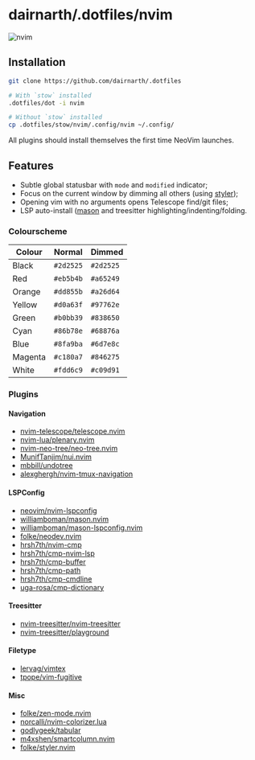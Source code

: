 # dairnarth/.dotfiles/nvim

![nvim](https://user-images.githubusercontent.com/68388203/229055349-50b3165c-cb46-42db-ae79-129636d1f0a1.gif)

## Installation

```bash
git clone https://github.com/dairnarth/.dotfiles

# With `stow` installed
.dotfiles/dot -i nvim

# Without `stow` installed
cp .dotfiles/stow/nvim/.config/nvim ~/.config/
```

All plugins should install themselves the first time NeoVim launches.

## Features

  - Subtle global statusbar with `mode` and `modified` indicator;
  - Focus on the current window by dimming all others (using [styler](https://github.com/folke/styler.nvim));
  - Opening vim with no arguments opens Telescope find/git files;
  - LSP auto-install ([mason](https://github.com/williamboman/mason.nvim) and treesitter highlighting/indenting/folding.

### Colourscheme

| Colour  | Normal    | Dimmed    |
|---------|-----------|-----------|
| Black   | `#2d2525` | `#2d2525` |
| Red     | `#eb5b4b` | `#a65249` |
| Orange  | `#dd855b` | `#a26d64` |
| Yellow  | `#d0a63f` | `#97762e` |
| Green   | `#b0bb39` | `#838650` |
| Cyan    | `#86b78e` | `#68876a` |
| Blue    | `#8fa9ba` | `#6d7e8c` |
| Magenta | `#c180a7` | `#846275` |
| White   | `#fdd6c9` | `#c09d91` |

### Plugins

#### Navigation

  - [nvim-telescope/telescope.nvim](https://github.com/nvim-telescope/telescope.nvim)
  - [nvim-lua/plenary.nvim](https://github.com/nvim-lua/plenary.nvim)
  - [nvim-neo-tree/neo-tree.nvim](https://github.com/nvim-neo-tree/neo-tree.nvim)
  - [MunifTanjim/nui.nvim](https://github.com/MunifTanjim/nui.nvim)
  - [mbbill/undotree](https://github.com/mbbill/undotree)
  - [alexghergh/nvim-tmux-navigation](https://github.com/alexghergh/nvim-tmux-navigation)

#### LSPConfig

  - [neovim/nvim-lspconfig](https://github.com/neovim/nvim-lspconfig)
  - [williamboman/mason.nvim](https://github.com/williamboman/mason.nvim)
  - [williamboman/mason-lspconfig.nvim](https://github.com/williamboman/mason-lspconfig.nvim)
  - [folke/neodev.nvim](https://github.com/folke/neodev.nvim)
  - [hrsh7th/nvim-cmp](https://github.com/hrsh7th/nvim-cmp)
  - [hrsh7th/cmp-nvim-lsp](https://github.com/hrsh7th/cmp-nvim-lsp)
  - [hrsh7th/cmp-buffer](https://github.com/hrsh7th/cmp-buffer)
  - [hrsh7th/cmp-path](https://github.com/hrsh7th/cmp-path)
  - [hrsh7th/cmp-cmdline](https://github.com/hrsh7th/cmp-cmdline)
  - [uga-rosa/cmp-dictionary](https://github.com/uga-rosa/cmp-dictionary)

#### Treesitter

  - [nvim-treesitter/nvim-treesitter](https://github.com/nvim-treesitter/nvim-treesitter)
  - [nvim-treesitter/playground](https://github.com/nvim-treesitter/playground)

#### Filetype

  - [lervag/vimtex](https://github.com/lervag/vimtex)
  - [tpope/vim-fugitive](https://github.com/tpope/vim-fugitive)

#### Misc

  - [folke/zen-mode.nvim](https://github.com/folke/zen-mode.nvim)
  - [norcalli/nvim-colorizer.lua](https://github.com/norcalli/nvim-colorizer.lua)
  - [godlygeek/tabular](https://github.com/godlygeek/tabular)
  - [m4xshen/smartcolumn.nvim](https://github.com/m4xshen/smartcolumn.nvim)
  - [folke/styler.nvim](https://github.com/folke/styler.nvim)
